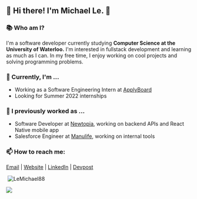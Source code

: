 ## 👋 Hi there! I'm Michael Le. 👋

### 📚 Who am I?
I'm a software developer currently studying **Computer Science at the University of Waterloo.** I'm interested in fullstack development and learning as much as I can. In my free time, I enjoy working on cool projects and solving programming problems.

### 🔨 Currently, I'm ...
- Working as a Software Engineering Intern at [ApplyBoard](https://www.applyboard.com/ "ApplyBoard")
- Looking for Summer 2022 internships

### 🐰 I previously worked as ...
- Software Developer at [Newtopia](https://www.newtopia.com "Newtopia"), working on backend APIs and React Native mobile app
- Salesforce Engineer at [Manulife](https://www.manulife.ca/personal.html "Manulife"), working on internal tools

### 📫 How to reach me:
[Email](mailto:m42le@uwaterloo.ca "Email") | [Website](https://lemichael.xyz "Personal Website") | [LinkedIn](https://www.linkedin.com/in/lemichael88/ "LinkedIn") | [Devpost](https://devpost.com/LeMichael88 "Devpost")

<p>&nbsp;<img align="center" src="https://github-readme-stats.vercel.app/api?username=LeMichael88&show_icons=true&locale=en" alt="LeMichael88" /></p>

![](https://komarev.com/ghpvc/?username=LeMichael88&label=Profile+Views&color=red)

<!--
**LeMichael88/LeMichael88** is a ✨ _special_ ✨ repository because its `README.md` (this file) appears on your GitHub profile.

Here are some ideas to get you started:

- 🔭 I’m currently working on ...
- 🌱 I’m currently learning ...
- 👯 I’m looking to collaborate on ...
- 🤔 I’m looking for help with ...
- 💬 Ask me about ...
- 📫 How to reach me: ...
- 😄 Pronouns: ...
- ⚡ Fun fact: ...
-->
